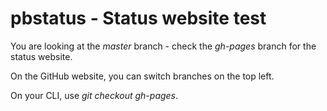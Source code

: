 pbstatus - Status website test
========

You are looking at the *master* branch - check the *gh-pages* branch for the status website. 

On the GitHub website, you can switch branches on the top left. 

On your CLI, use *git checkout gh-pages*.
